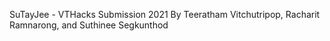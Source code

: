 SuTayJee - VTHacks Submission 2021
By Teeratham Vitchutripop, Racharit Ramnarong, and Suthinee Segkunthod

